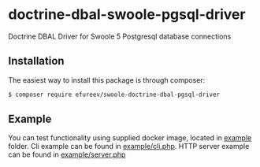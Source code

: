 # doctrine-dbal-swoole-pgsql-driver

Doctrine DBAL Driver for Swoole 5 Postgresql database connections

## Installation

The easiest way to install this package is through composer:

```bash
$ composer require efureev/swoole-doctrine-dbal-pgsql-driver
```

## Example

You can test functionality using supplied docker image, located in [example](example) folder. Cli example can be found
in [example/cli.php](example/cli.php). HTTP server example can be found in [example/server.php](example/server.php)
